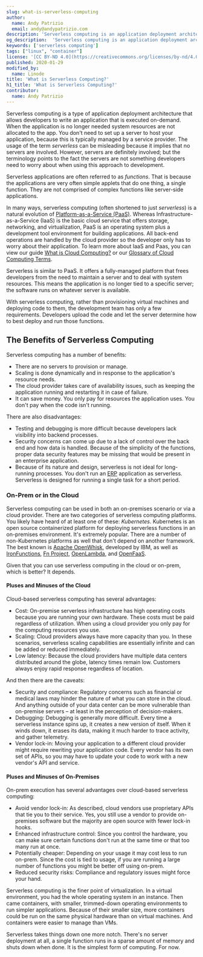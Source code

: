 ```yaml
---
slug: what-is-serverless-computing
author:
  name: Andy Patrizio
  email: andy@andypatrizio.com
description: 'Serverless computing is an application deployment architecture where a cloud provider supplies compute resources on-demand. This allows developers to focus on their application code and leave server management to the service provider.'
og_description:  'Serverless computing is an application deployment architecture where a cloud provider supplies compute resources on-demand. This allows developers to focus on their application code and leave server management to the service provider.'
keywords: ['serverless computing']
tags: ["linux", "container"]
license: '[CC BY-ND 4.0](https://creativecommons.org/licenses/by-nd/4.0)'
published: 2020-01-29
modified_by:
  name: Linode
title: 'What is Serverless Computing?'
h1_title: 'What is Serverless Computing?'
contributor:
  name: Andy Patrizio
---
```

Serverless computing is a type of application deployment architecture that allows developers to write an application that is executed on-demand. When the application is no longer needed system resources are not allocated to the app. You don't need to set up a server to host your application, because this is typically managed by a service provider. The usage of the term *serverless* can be misleading because it implies that no servers are involved. However, servers are definitely involved; but the terminology points to the fact the servers are not something developers need to worry about when using this approach to development.

Serverless applications are often referred to as *functions*. That is because the applications are very often simple applets that do one thing, a single function. They are not comprised of complex functions like server-side applications.

In many ways, serverless computing (often shortened to just *serverless*) is a natural evolution of [Platform-as-a-Service (PaaS)](/docs/guides/what-is-cloud-computing/#cloud-computing-models). Whereas Infrastructure-as-a-Service (IaaS) is the basic cloud service that offers storage, networking, and virtualization, PaaS is an operating system plus a development tool environment for building applications. All back-end operations are handled by the cloud provider so the developer only has to worry about their application. To learn more about IaaS and Paas, you can view our guide [What is Cloud Computing?](https://www.linode.com/what-is-cloud-computing/) or our [Glossary of Cloud Computing Terms](https://www.linode.com/cloud-computing-terms/).

Serverless is similar to PaaS. It offers a fully-managed platform that frees developers from the need to maintain a server and to deal with system resources. This means the application is no longer tied to a specific server; the software runs on whatever server is available.

With serverless computing, rather than provisioning virtual machines and deploying code to them, the development team has only a few requirements. Developers upload the code and let the server determine how to best deploy and run those functions.

## The Benefits of Serverless Computing

Serverless computing has a number of benefits:

- There are no servers to provision or manage.
- Scaling is done dynamically and in response to the application's resource needs.
- The cloud provider takes care of availability issues, such as keeping the application running and restarting it in case of failure.
- It can save money. You only pay for resources the application uses. You don't pay when the code isn't running.

There are also disadvantages:

- Testing and debugging is more difficult because developers lack visibility into backend processes.
- Security concerns can come up due to a lack of control over the back end and how data is handled. Because of the simplicity of the functions, proper data security features may be missing that would be present in an enterprise application.
- Because of its nature and design, serverless is not ideal for long-running processes. You don't run an [ERP](https://en.wikipedia.org/wiki/Enterprise_resource_planning) application as serverless. Serverless is designed for running a single task for a short period.

### On-Prem or in the Cloud

Serverless computing can be used in both an on-premises scenario or via a cloud provider. There are two categories of serverless computing platforms. You likely have heard of at least one of these: *Kubernetes*. Kubernetes is an open source containerized platform for deploying serverless functions in an on-premises environment. It's extremely popular. There are a number of non-Kubernetes platforms as well that don't depend on another framework. The best known is [Apache OpenWhisk](https://openwhisk.apache.org/), developed by IBM, as well as [IronFunctions](https://github.com/iron-io/functions), [Fn Project](https://fnproject.io/), [OpenLambda](https://open-lambda.org/), and [OpenFaaS](https://docs.openfaas.com/).

Given that you can use serverless computing in the cloud or on-prem, which is better? It depends.

#### Pluses and Minuses of the Cloud

Cloud-based serverless computing has several advantages:

- Cost: On-premise serverless infrastructure has high operating costs because you are running your own hardware. These costs must be paid regardless of utilization. When using a cloud provider you only pay for the computing resources you use.
- Scaling: Cloud providers always have more capacity than you. In these scenarios, serverless scaling capabilities are essentially infinite and can be added or reduced immediately.
- Low latency: Because the cloud providers have multiple data centers distributed around the globe, latency times remain low. Customers always enjoy rapid response regardless of location.

And then there are the caveats:

- Security and compliance: Regulatory concerns such as financial or medical laws may hinder the nature of what you can store in the cloud. And anything outside of your data center can be more vulnerable than on-premise servers – at least in the perception of decision-makers.
- Debugging: Debugging is generally more difficult. Every time a serverless instance spins up, it creates a new version of itself. When it winds down, it erases its data, making it much harder to trace activity, and gather telemetry.
- Vendor lock-in: Moving your application to a different cloud provider might require rewriting your application code. Every vendor has its own set of APIs, so you may have to update your code to work with a new vendor's API and service.

#### Pluses and Minuses of On-Premises

On-prem execution has several advantages over cloud-based serverless computing:

- Avoid vendor lock-in: As described, cloud vendors use proprietary APIs that tie you to their service. Yes, you still use a vendor to provide on-premises software but the majority are open source with fewer lock-in hooks.
- Enhanced infrastructure control: Since you control the hardware, you can make sure certain functions don't run at the same time or that too many run at once.
- Potentially cheaper: Depending on your usage it may cost less to run on-prem. Since the cost is tied to usage, if you are running a large number of functions you might be better off using on-prem.
- Reduced security risks: Compliance and regulatory issues might force your hand.

Serverless computing is the finer point of virtualization. In a virtual environment, you had the whole operating system in an instance. Then came containers, with smaller, trimmed-down operating environments to run simpler applications. Because of their smaller size, more containers could be run on the same physical hardware than on virtual machines. And containers were easier to manage than VMs.

Serverless takes things down one more notch. There's no server deployment at all, a single function runs in a sparse amount of memory and shuts down when done. It is the simplest form of computing. For now.
